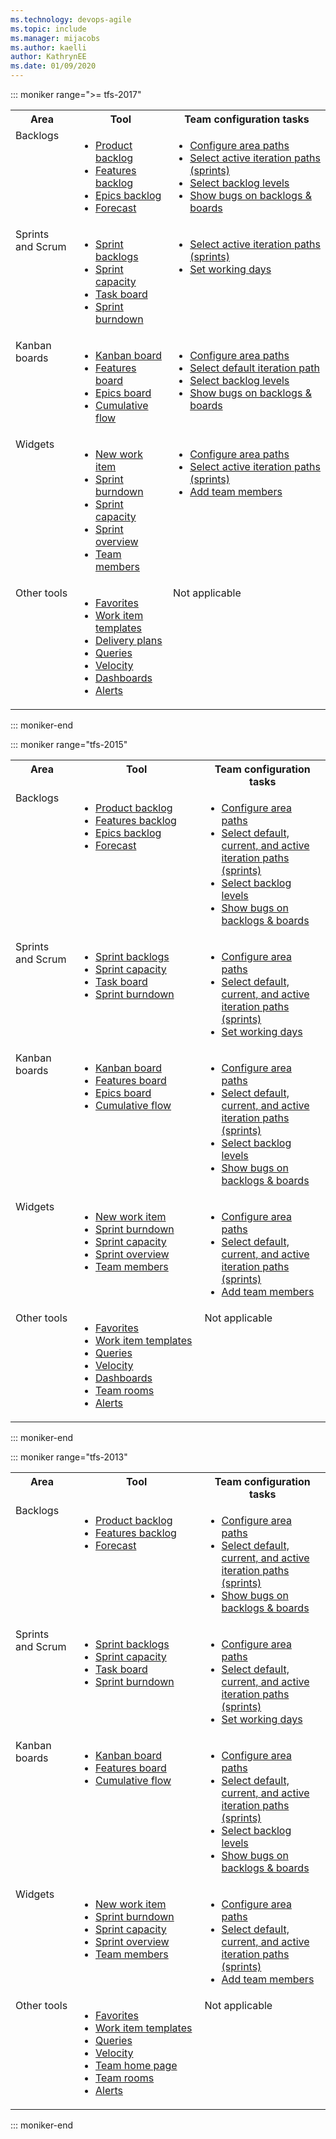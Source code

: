 ```yaml
---
ms.technology: devops-agile
ms.topic: include
ms.manager: mijacobs
ms.author: kaelli
author: KathrynEE
ms.date: 01/09/2020
---
```


::: moniker range=">= tfs-2017"

<table width="100%">
<tbody valign="top">
<tr>
<th width="20%">Area</th>
<th width="30%">Tool</th>
<th width="50%">Team configuration tasks</th>
</tr>
<tr>
<td>Backlogs  </td>
<td>
<ul>
<li><a href="/azure/devops/boards/backlogs/create-your-backlog" >Product backlog</a></li>
<li><a href="/azure/devops/boards/backlogs/define-features-epics" >Features backlog</a></li>
<li><a href="/azure/devops/boards/backlogs/define-features-epics" >Epics backlog</a></li>
<li><a href="/azure/devops/boards/sprints/forecast">Forecast</a></li> 
</ul>
</td>
<td>
<ul>
<li><a href="/azure/devops/organizations/settings/set-area-paths" >Configure area paths</a></li>
<li><a href="/azure/devops/organizations/settings/set-iteration-paths-sprints" >Select active iteration paths (sprints)</a></li>
<li><a href="/azure/devops/organizations/settings/select-backlog-navigation-levels">Select backlog levels</a></li>
<li><a href="/azure/devops/organizations/settings/show-bugs-on-backlog">Show bugs on backlogs &amp; boards</a></li>
</ul>
</td>
</tr>
<tr>
<td>Sprints and Scrum </td>
<td>
<ul>
<li><a href="/azure/devops/boards/sprints/assign-work-sprint">Sprint backlogs</a></li>
<li><a href="/azure/devops/boards/sprints/set-capacity">Sprint capacity</a></li>
<li><a href="/azure/devops/boards/sprints/task-board">Task board</a></li>
<li><a href="/azure/devops/boards/sprints/sprint-burndown">Sprint burndown</a></li>
</ul>
</td>
<td>
<ul>
<li><a href="/azure/devops/organizations/settings/set-iteration-paths-sprints">Select active iteration paths (sprints)</a></li>
<li><a href="/azure/devops/organizations/settings/set-working-days">Set working days</a></li>
</ul>
</td>
</tr>
<tr>
<td>Kanban boards</td>
<td>
<ul>
<li><a href="/azure/devops/boards/boards/kanban-basics">Kanban board</a></li>
<li><a href="/azure/devops/boards/boards/kanban-epics-features-stories" >Features board</a></li>
<li><a href="/azure/devops/boards/boards/kanban-epics-features-stories" >Epics board</a></li>
<li><a href="/azure/devops/report/dashboards/cumulative-flow">Cumulative flow</a></li>
</ul>
</td>
<td>
<ul>
<li><a href="/azure/devops/organizations/settings/set-area-paths" >Configure area paths</a></li>
<li><a href="/azure/devops/organizations/settings/set-iteration-paths-sprints">Select default iteration path</a></li>
<li><a href="/azure/devops/organizations/settings/select-backlog-navigation-levels" >Select backlog levels</a></li>
<li><a href="/azure/devops/organizations/settings/show-bugs-on-backlog" >Show bugs on backlogs &amp; boards</a></li>
</ul>
</td>
</tr>
<tr>
<td>Widgets  </td>
<td>
<ul>
<li><a href="/azure/devops/report/dashboards/widget-catalog#new-work-item-widget" >New work item</a></li>
<li><a href="/azure/devops/report/dashboards/widget-catalog#sprint-burndown-widget" >Sprint burndown</a></li>
<li><a href="/azure/devops/report/dashboards/widget-catalog#sprint-capacity-widget" >Sprint capacity</a></li>
<li><a href="/azure/devops/report/dashboards/widget-catalog#sprint-overview-widget" >Sprint overview</a></li>
<li><a href="/azure/devops/report/dashboards/widget-catalog#team-members-widget" >Team members</a></li> 
</ul>
</td>
<td>
<ul>
<li><a href="/azure/devops/organizations/settings/set-area-paths" >Configure area paths</a></li>
<li><a href="/azure/devops/organizations/settings/set-iteration-paths-sprints" >Select active iteration paths (sprints)</a></li>
<li><a href="/azure/devops/organizations/security/add-users-team-project">Add team members</a></li>
</ul>
</td>
</tr>
<tr>
<td>Other tools </td>
<td>
<ul>
<li><a href="/azure/devops/project/navigation/set-favorites" >Favorites</a></li>
<li><a href="/azure/devops/boards/backlogs/work-item-template" >Work item templates</a></li>
<li><a href="/azure/devops/boards/plans/review-team-plans" >Delivery plans</a></li>
<li><a href="/azure/devops/boards/queries/using-queries">Queries</a></li>
<li><a href="/azure/devops/report/dashboards/team-velocity" >Velocity</a></li>
<li><a href="/azure/devops/report/dashboards/dashboards" >Dashboards</a></li>
<li><a href="/azure/devops/notifications/howto-manage-team-notifications" >Alerts</a> </li> 
</ul>
</td>
<td>
Not applicable
</td>
</tr>
</tbody>
</table>

::: moniker-end

::: moniker range="tfs-2015"

<table width="100%">
<tbody valign="top">
<tr>
<th width="20%">Area</th>
<th width="40%">Tool</th>
<th width="40%">Team configuration tasks</th>
</tr>
<tr>
<td>Backlogs  </td>
<td>
<ul>
<li><a href="/azure/devops/boards/backlogs/create-your-backlog">Product backlog</a></li>
<li><a href="/azure/devops/boards/backlogs/define-features-epics" >Features backlog</a></li>
<li><a href="/azure/devops/boards/backlogs/define-features-epics">Epics backlog</a></li>
<li><a href="/azure/devops/boards/sprints/forecast" >Forecast</a></li> 
</ul>
</td>
<td>
<ul>
<li><a href="/azure/devops/organizations/settings/set-area-paths" >Configure area paths</a></li>
<li><a href="/azure/devops/organizations/settings/set-iteration-paths-sprints" >Select default, current, and active iteration paths (sprints)</a></li>
<li><a href="/azure/devops/organizations/settings/select-backlog-navigation-levels" ">Select backlog levels</a></li>
<li><a href="/azure/devops/organizations/settings/show-bugs-on-backlog" >Show bugs on backlogs &amp; boards</a></li>
</ul>
</td>
</tr>
<tr>
<td>Sprints and Scrum </td>
<td>
<ul>
<li><a href="/azure/devops/boards/sprints/assign-work-sprint" >Sprint backlogs</a></li>
<li><a href="/azure/devops/boards/sprints/set-capacity" >Sprint capacity</a></li>
<li><a href="/azure/devops/boards/sprints/task-board" >Task board</a></li>
<li><a href="/azure/devops/boards/sprints/sprint-burndown" >Sprint burndown</a></li>
</ul>
</td>
<td>
<ul>
<li><a href="/azure/devops/organizations/settings/set-area-paths" >Configure area paths</a></li>
<li><a href="/azure/devops/organizations/settings/set-iteration-paths-sprints" >Select default, current, and active iteration paths (sprints)</a></li>
<li><a href="/azure/devops/organizations/settings/set-working-days" >Set working days</a></li>
</ul>
</td>
</tr>
<tr>
<td>Kanban boards</td>
<td>
<ul>
<li><a href="/azure/devops/boards/boards/kanban-basics" data-raw-source="[Kanban board](/azure/devops/boards/boards/kanban-basics.md)">Kanban board</a></li>
<li><a href="/azure/devops/boards/boards/kanban-epics-features-stories" data-raw-source="[Features board](/azure/devops/boards/boards/kanban-epics-features-stories.md)">Features board</a></li>
<li><a href="/azure/devops/boards/boards/kanban-epics-features-stories" data-raw-source="[Epics board](/azure/devops/boards/boards/kanban-epics-features-stories.md)">Epics board</a></li>
<li><a href="/azure/devops/report/dashboards/cumulative-flow" data-raw-source="[Cumulative flow](/azure/devops/report/dashboards/cumulative-flow.md)">Cumulative flow</a></li>
</ul>
</td>
<td>
<ul>
<li><a href="/azure/devops/organizations/settings/set-area-paths" data-raw-source="[Configure area paths](set-area-paths.md)">Configure area paths</a></li>
<li><a href="/azure/devops/organizations/settings/set-iteration-paths-sprints" data-raw-source="[Select default, current, and active iteration paths (sprints)](set-iteration-paths-sprints.md)">Select default, current, and active iteration paths (sprints)</a></li>
<li><a href="/azure/devops/organizations/settings/select-backlog-navigation-levels" data-raw-source="[Select backlog levels](select-backlog-navigation-levels.md)">Select backlog levels</a></li>
<li><a href="/azure/devops/organizations/settings/show-bugs-on-backlog" data-raw-source="[Show bugs on backlogs &amp; boards](show-bugs-on-backlog.md)">Show bugs on backlogs &amp; boards</a></li>
</ul>
</td>
</tr>
<tr>
<td>Widgets  </td>
<td>
<ul>
<li><a href="/azure/devops/report/dashboards/widget-catalog#new-work-item-widget" data-raw-source="[New work item](/azure/devops/report/dashboards/widget-catalog#new-work-item-widget)">New work item</a></li>
<li><a href="/azure/devops/report/dashboards/widget-catalog#sprint-burndown-widget" data-raw-source="[Sprint burndown](/azure/devops/report/dashboards/widget-catalog#sprint-burndown-widget)">Sprint burndown</a></li>
<li><a href="/azure/devops/report/dashboards/widget-catalog#sprint-capacity-widget" data-raw-source="[Sprint capacity](/azure/devops/report/dashboards/widget-catalog#sprint-capacity-widget)">Sprint capacity</a></li>
<li><a href="/azure/devops/report/dashboards/widget-catalog#sprint-overview-widget" data-raw-source="[Sprint overview](/azure/devops/report/dashboards/widget-catalog#sprint-overview-widget)">Sprint overview</a></li>
<li><a href="/azure/devops/report/dashboards/widget-catalog#team-members-widget" data-raw-source="[Team members](/azure/devops/report/dashboards/widget-catalog#team-members-widget)">Team members</a></li> 
</ul>
</td>
<td>
<ul>
<li><a href="/azure/devops/organizations/settings/set-area-paths" data-raw-source="[Configure area paths](set-area-paths.md)">Configure area paths</a></li>
<li><a href="/azure/devops/organizations/settings/set-iteration-paths-sprints" data-raw-source="[Select default, current, and active iteration paths (sprints)](set-iteration-paths-sprints.md)">Select default, current, and active iteration paths (sprints)</a></li>
<li><a href="/azure/devops/organizations/security/add-users-team-project" >Add team members</a></li>
</ul>
</td>
</tr>
<tr>
<td>Other tools </td>
<td>
<ul>
<li><a href="/azure/devops/project/navigation/set-favorites" data-raw-source="[Favorites](/azure/devops/project/navigation/set-favorites.md)">Favorites</a></li>
<li><a href="/azure/devops/boards/backlogs/work-item-template" data-raw-source="[Work item templates](/azure/devops/boards/backlogs/work-item-template.md)">Work item templates</a></li>
<li><a href="/azure/devops/boards/queries/using-queries" data-raw-source="[Queries](/azure/devops/boards/queries/using-queries.md)">Queries</a></li>
<li><a href="/azure/devops/report/dashboards/team-velocity" data-raw-source="[Velocity](/azure/devops/report/dashboards/team-velocity.md)">Velocity</a></li>
<li><a href="/azure/devops/report/dashboards/dashboards" data-raw-source="[Dashboards](/azure/devops/report/dashboards/dashboards.md)">Dashboards</a></li>
<li><a href="/azure/devops/notifications/collaborate-in-a-team-room" data-raw-source="[Team rooms](/azure/devops/notifications/collaborate-in-a-team-room.md)">Team rooms</a></li>
<li><a href="/azure/devops/notifications/howto-manage-team-notifications" data-raw-source="[Alerts](/azure/devops/notifications/howto-manage-team-notifications.md)">Alerts</a> </li> 
</ul>
</td>
<td>
Not applicable
</td>
</tr>
</tbody>
</table>

::: moniker-end

::: moniker range="tfs-2013"

<table width="100%">
<tbody valign="top">
<tr>
<th width="20%">Area</th>
<th width="40%">Tool</th>
<th width="40%">Team configuration tasks</th>
</tr>
<tr>
<td>Backlogs  </td>
<td>
<ul>
<li><a href="/azure/devops/boards/backlogs/create-your-backlog" data-raw-source="[Product backlog](/azure/devops/boards/backlogs/create-your-backlog.md)">Product backlog</a></li>
<li><a href="/azure/devops/boards/backlogs/define-features-epics" data-raw-source="[Features backlog](/azure/devops/boards/backlogs/define-features-epics.md)">Features backlog</a></li>
<li><a href="/azure/devops/boards/sprints/forecast" data-raw-source="[Forecast](/azure/devops/boards/sprints/forecast.md)">Forecast</a></li> 
</ul>
</td>
<td>
<ul>
<li><a href="/azure/devops/organizations/settings/set-area-paths" data-raw-source="[Configure area paths](set-area-paths.md)">Configure area paths</a></li>
<li><a href="/azure/devops/organizations/settings/set-iteration-paths-sprints" data-raw-source="[Select default, current, and active iteration paths (sprints)](set-iteration-paths-sprints.md)">Select default, current, and active iteration paths (sprints)</a></li>
<li><a href="/azure/devops/organizations/settings/show-bugs-on-backlog" data-raw-source="[Show bugs on backlogs &amp; boards](show-bugs-on-backlog.md)">Show bugs on backlogs &amp; boards</a></li>
</ul>
</td>
</tr>
<tr>
<td>Sprints and Scrum </td>
<td>
<ul>
<li><a href="/azure/devops/boards/sprints/assign-work-sprint" data-raw-source="[Sprint backlogs](/azure/devops/boards/sprints/assign-work-sprint.md)">Sprint backlogs</a></li>
<li><a href="/azure/devops/boards/sprints/set-capacity" data-raw-source="[Sprint capacity](/azure/devops/boards/sprints/set-capacity.md)">Sprint capacity</a></li>
<li><a href="/azure/devops/boards/sprints/task-board" data-raw-source="[Task board](/azure/devops/boards/sprints/task-board.md)">Task board</a></li>
<li><a href="/azure/devops/boards/sprints/sprint-burndown" data-raw-source="[Sprint burndown](/azure/devops/boards/sprints/sprint-burndown.md)">Sprint burndown</a></li>
</ul>
</td>
<td>
<ul>
<li><a href="/azure/devops/organizations/settings/set-area-paths" data-raw-source="[Configure area paths](set-area-paths.md)">Configure area paths</a></li>
<li><a href="/azure/devops/organizations/settings/set-iteration-paths-sprints" data-raw-source="[Select default, current, and active iteration paths (sprints)](set-iteration-paths-sprints.md)">Select default, current, and active iteration paths (sprints)</a></li>
<li><a href="/azure/devops/organizations/settings/set-working-days" data-raw-source="[Set working days](set-working-days.md)">Set working days</a></li>
</ul>
</td>
</tr>
<tr>
<td>Kanban boards</td>
<td>
<ul>
<li><a href="/azure/devops/boards/boards/kanban-basics" data-raw-source="[Kanban board](/azure/devops/boards/boards/kanban-basics.md)">Kanban board</a></li>
<li><a href="/azure/devops/boards/boards/kanban-epics-features-stories" data-raw-source="[Features board](/azure/devops/boards/boards/kanban-epics-features-stories.md)">Features board</a></li>
<li><a href="/azure/devops/report/dashboards/cumulative-flow" data-raw-source="[Cumulative flow](/azure/devops/report/dashboards/cumulative-flow.md)">Cumulative flow</a></li>
</ul>
</td>
<td>
<ul>
<li><a href="/azure/devops/organizations/settings/set-area-paths" data-raw-source="[Configure area paths](set-area-paths.md)">Configure area paths</a></li>
<li><a href="/azure/devops/organizations/settings/set-iteration-paths-sprints" data-raw-source="[Select default, current, and active iteration paths (sprints)](set-iteration-paths-sprints.md)">Select default, current, and active iteration paths (sprints)</a></li>
<li><a href="/azure/devops/organizations/settings/select-backlog-navigation-levels" data-raw-source="[Select backlog levels](select-backlog-navigation-levels.md)">Select backlog levels</a></li>
<li><a href="/azure/devops/organizations/settings/show-bugs-on-backlog" data-raw-source="[Show bugs on backlogs &amp; boards](show-bugs-on-backlog.md)">Show bugs on backlogs &amp; boards</a></li>
</ul>
</td>
</tr>
<tr>
<td>Widgets  </td>
<td>
<ul>
<li><a href="/azure/devops/report/dashboards/widget-catalog#new-work-item-widget" data-raw-source="[New work item](/azure/devops/report/dashboards/widget-catalog#new-work-item-widget)">New work item</a></li>
<li><a href="/azure/devops/report/dashboards/widget-catalog#sprint-burndown-widget" data-raw-source="[Sprint burndown](/azure/devops/report/dashboards/widget-catalog#sprint-burndown-widget)">Sprint burndown</a></li>
<li><a href="/azure/devops/report/dashboards/widget-catalog#sprint-capacity-widget" data-raw-source="[Sprint capacity](/azure/devops/report/dashboards/widget-catalog#sprint-capacity-widget)">Sprint capacity</a></li>
<li><a href="/azure/devops/report/dashboards/widget-catalog#sprint-overview-widget" data-raw-source="[Sprint overview](/azure/devops/report/dashboards/widget-catalog#sprint-overview-widget)">Sprint overview</a></li>
<li><a href="/azure/devops/report/dashboards/widget-catalog#team-members-widget" data-raw-source="[Team members](/azure/devops/report/dashboards/widget-catalog#team-members-widget)">Team members</a></li> 
</ul>
</td>
<td>
<ul>
<li><a href="/azure/devops/organizations/settings/set-area-paths" data-raw-source="[Configure area paths](set-area-paths.md)">Configure area paths</a></li>
<li><a href="/azure/devops/organizations/settings/set-iteration-paths-sprints" data-raw-source="[Select default, current, and active iteration paths (sprints)](set-iteration-paths-sprints.md)">Select default, current, and active iteration paths (sprints)</a></li>
<li><a href="/azure/devops/organizations/security/add-users-team-project">Add team members</a></li>
</ul>
</td>
</tr>
<tr>
<td>Other tools </td>
<td>
<ul>
<li><a href="/azure/devops/project/navigation/set-favorites" data-raw-source="[Favorites](/azure/devops/project/navigation/set-favorites.md)">Favorites</a></li>
<li><a href="/azure/devops/boards/backlogs/work-item-template" data-raw-source="[Work item templates](/azure/devops/boards/backlogs/work-item-template.md)">Work item templates</a></li>
<li><a href="/azure/devops/boards/queries/using-queries" data-raw-source="[Queries](/azure/devops/boards/queries/using-queries.md)">Queries</a></li>
<li><a href="/azure/devops/report/dashboards/team-velocity" data-raw-source="[Velocity](/azure/devops/report/dashboards/team-velocity.md)">Velocity</a></li>
<li><a href="/azure/devops/report/dashboards/team-dashboard" data-raw-source="[Team home page](/azure/devops/report/dashboards/team-dashboard.md)">Team home page</a></li>
<li><a href="/azure/devops/notifications/collaborate-in-a-team-room" data-raw-source="[Team rooms](/azure/devops/notifications/collaborate-in-a-team-room.md)">Team rooms</a></li>
<li><a href="/azure/devops/notifications/howto-manage-team-notifications" data-raw-source="[Alerts](/azure/devops/notifications/howto-manage-team-notifications.md)">Alerts</a> </li> 
</ul>
</td>
<td>
Not applicable
</td>
</tr>
</tbody>
</table>

::: moniker-end
